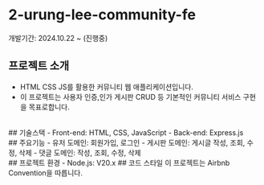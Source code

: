 # 2-urung-lee-community-fe
개발기간: 2024.10.22 ~ (진행중)
<br/>
## 프로젝트 소개

- HTML CSS JS를 활용한 커뮤니티 웹 애플리케이션입니다.<br>
- 이 프로젝트는 사용자 인증,인가 게시판 CRUD 등 기본적인 커뮤니티 서비스 구현을 목표로합니다.
<br/>
## 기술스택
- Front-end: HTML, CSS, JavaScript
- Back-end: Express.js
<br/>
## 주요기능
- 유저 도메인: 회원가입, 로그인
- 게시판 도메인: 게시글 작성, 조회, 수정, 삭제
- 댓글 도메인: 작성, 조회, 수정, 삭제
<br/>
## 프로젝트 환경
- Node.js: V20.x
## 코드 스타일
이 프로젝트는 Airbnb Convention을 따릅니다.
